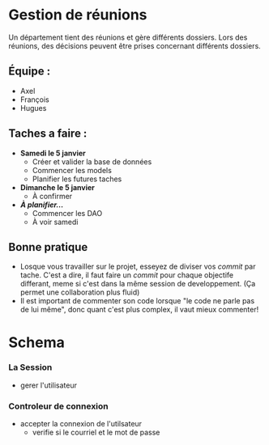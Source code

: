 # Gestion de réunions
Un département tient des réunions et gère différents dossiers. Lors des réunions, des décisions peuvent être prises concernant différents dossiers.

## Équipe :
* Axel
* François
* Hugues

## Taches a faire :
* **Samedi le 5 janvier**
  * Créer et valider la base de données
  * Commencer les models
  * Planifier les futures taches
* **Dimanche le 5 janvier**
  * À confirmer
* ***À planifier...***
  * Commencer les DAO
  * À voir samedi

## Bonne pratique
* Losque vous travailler sur le projet, esseyez de diviser vos *commit* par tache. C'est a dire, il faut faire un *commit* pour chaque objectife differant, meme si c'est dans la même session de developpement. (Ça permet une collaboration plus fluid)
* Il est important de commenter son code lorsque "le code ne parle pas de lui même", donc quant c'est plus complex, il vaut mieux commenter!


# Schema

### La Session
* gerer l'utilisateur


### Controleur de connexion
* accepter la connexion de l'utilsateur
    * verifie si le courriel et le mot de passe